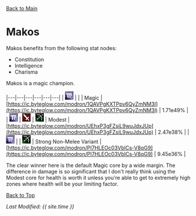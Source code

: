 [Back to Main](index.md)

# Makos

Makos benefits from the following stat nodes:
* Constitution
* Intelligence
* Charisma

Makos is a magic champion.

|---|---|---|---|---|---|
| ![Magic Icon](images\magic.png) |   |   | Magic  | [https://ic.byteglow.com/modron/1QAVPgKXTPpv6QyZmNM3l](https://ic.byteglow.com/modron/1QAVPgKXTPpv6QyZmNM3l) | 1.71e49% |
| ![Magic Icon](images\magic.png) | ![Melee Icon](images\melee.png) | ![Ranged Icon](images\ranged.png) | Modest  | [https://ic.byteglow.com/modron/UEhxP3gFZsiL9wuJdxJUp](https://ic.byteglow.com/modron/UEhxP3gFZsiL9wuJdxJUp) | 2.47e38% |
| ![Magic Icon](images\magic.png) |   | ![Ranged Icon](images\ranged.png) | Strong Non-Melee Variant | [https://ic.byteglow.com/modron/PI7HLEOc03VblCs-V8qG9](https://ic.byteglow.com/modron/PI7HLEOc03VblCs-V8qG9) | 9.45e36% |

The clear winner here is the default Magic core by a wide margin. The difference in damage is so significant that I don't really think using the Modest core for health is worth it unless you're able to get to extremely high zones where health will be your limiting factor.

[Back to Top](#top)

*Last Modified: {{ site.time }}*